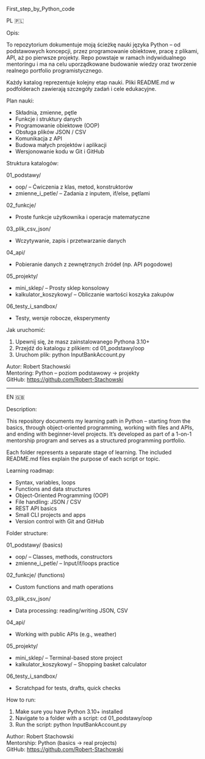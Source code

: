 First_step_by_Python_code

PL 🇵🇱

Opis:

To repozytorium dokumentuje moją ścieżkę nauki języka Python – od podstawowych koncepcji, przez programowanie obiektowe, pracę z plikami, API, aż po pierwsze projekty. Repo powstaje w ramach indywidualnego mentoringu i ma na celu uporządkowane budowanie wiedzy oraz tworzenie realnego portfolio programistycznego.

Każdy katalog reprezentuje kolejny etap nauki. Pliki README.md w podfolderach zawierają szczegóły zadań i cele edukacyjne.

Plan nauki:
- Składnia, zmienne, pętle
- Funkcje i struktury danych
- Programowanie obiektowe (OOP)
- Obsługa plików JSON / CSV
- Komunikacja z API
- Budowa małych projektów i aplikacji
- Wersjonowanie kodu w Git i GitHub

Struktura katalogów:

01_podstawy/
- oop/ – Ćwiczenia z klas, metod, konstruktorów
- zmienne_i_petle/ – Zadania z inputem, if/else, pętlami

02_funkcje/
- Proste funkcje użytkownika i operacje matematyczne

03_plik_csv_json/
- Wczytywanie, zapis i przetwarzanie danych

04_api/
- Pobieranie danych z zewnętrznych źródeł (np. API pogodowe)

05_projekty/
- mini_sklep/ – Prosty sklep konsolowy
- kalkulator_koszykowy/ – Obliczanie wartości koszyka zakupów

06_testy_i_sandbox/
- Testy, wersje robocze, eksperymenty

Jak uruchomić:

1. Upewnij się, że masz zainstalowanego Pythona 3.10+
2. Przejdź do katalogu z plikiem:
   cd 01_podstawy/oop
3. Uruchom plik:
   python InputBankAccount.py

Autor:
Robert Stachowski  
Mentoring: Python – poziom podstawowy → projekty  
GitHub: https://github.com/Robert-Stachowski

---

EN 🇬🇧

Description:

This repository documents my learning path in Python – starting from the basics, through object-oriented programming, working with files and APIs, and ending with beginner-level projects. It’s developed as part of a 1-on-1 mentorship program and serves as a structured programming portfolio.

Each folder represents a separate stage of learning. The included README.md files explain the purpose of each script or topic.

Learning roadmap:
- Syntax, variables, loops
- Functions and data structures
- Object-Oriented Programming (OOP)
- File handling: JSON / CSV
- REST API basics
- Small CLI projects and apps
- Version control with Git and GitHub

Folder structure:

01_podstawy/ (basics)
- oop/ – Classes, methods, constructors
- zmienne_i_petle/ – Input/if/loops practice

02_funkcje/ (functions)
- Custom functions and math operations

03_plik_csv_json/
- Data processing: reading/writing JSON, CSV

04_api/
- Working with public APIs (e.g., weather)

05_projekty/
- mini_sklep/ – Terminal-based store project
- kalkulator_koszykowy/ – Shopping basket calculator

06_testy_i_sandbox/
- Scratchpad for tests, drafts, quick checks

How to run:

1. Make sure you have Python 3.10+ installed
2. Navigate to a folder with a script:
   cd 01_podstawy/oop
3. Run the script:
   python InputBankAccount.py

Author:
Robert Stachowski  
Mentorship: Python (basics → real projects)  
GitHub: https://github.com/Robert-Stachowski
